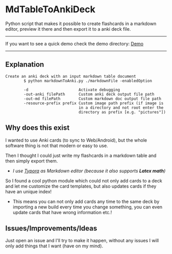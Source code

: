 # MdTableToAnkiDeck

Python script that makes it possible to create flashcards in a markdown editor, preview it there and then export it to a anki deck file.

---

If you want to see a quick demo check the demo directory: [Demo](demo)

---

## Explanation

```
Create an anki deck with an input markdown table document
        $ python markdownToAnki.py ./markdownFile -enabledOption

        -d                      Activate debugging
        -out-anki filePath      Custom anki deck output file path
        -out-md filePath        Custom markdown doc output file path
        -resource-prefix prefix Custom image path prefix (if image is
                                in a directory and not root enter the
                                directory as prefix [e.g. "pictures"])
```

## Why does this exist

I wanted to use Anki cards (to sync to Web/Android),  but the whole software thing is not that modern or easy to use.

Then I thought I could just write my flashcards in a markdown table and then simply export them.

- *I use [Typora](https://typora.io/) as Markdown editor (because it also supports **Latex math**)*

So I found a cool python module which could not only add cards to a deck and let me customize the card templates, but also updates cards if they have an unique index!

- This means you can not only add cards any time to the same deck by importing a new build every time you change something, you can even update cards that have wrong information etc.!

## Issues/Improvements/Ideas

Just open an issue and I'll try to make it happen, without any issues I will only add things that I want (have on my mind).
